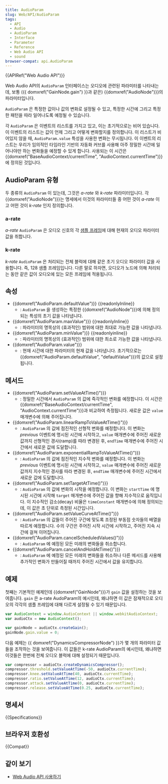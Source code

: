 ```yaml
---
title: AudioParam
slug: Web/API/AudioParam
tags:
  - API
  - Audio
  - AudioParam
  - Interface
  - Parameter
  - Reference
  - Web Audio API
  - sound
browser-compat: api.AudioParam
---
```

{{APIRef("Web Audio API")}}

Web Audio API의 `AudioParam` 인터페이스는 오디오에 관련된 파라미터를 나타내는데, 보통 ({{ domxref("GainNode.gain") }}과 같은) {{domxref("AudioNode")}}의 파라미터입니다.

`AudioParam` 은 특정한 값이나 값의 변화로 설정될 수 있고, 특정한 시간에 그리고 특정한 패턴을 따라 일어나도록 예정될 수 있습니다.

각 `AudioParam` 은 이벤트의 리스트를 가지고 있고, 이는 초기적으로는 비어 있습니다. 이 이벤트의 리스트는 값이 언제 그리고 어떻게 변화할지를 정의합니다. 이 리스트가 비어있지 않을 때, `AudioParam.value` 특성을 사용한 변화는 무시됩니다. 이 이벤트의 리스트는 우리가 임의적인 타임라인 기반의 자동화 커브를 사용해 아주 정밀한 시간에 일어나야만 하는 변화들을 예정할 수 있게 합니다. 사용되는 이 시간은 {{domxref("BaseAudioContext/currentTime", "AudioContext.currentTime")}}에 정의된 것입니다.

## AudioParam 유형

두 종류의 `AudioParam` 이 있는데, 그것은 _a-rate_ 와 _k-rate_ 파라미터입니다. 각 {{domxref("AudioNode")}}는 명세에서 이것의 파라미터들 중 어떤 것이 _a-rate_ 이고 어떤 것이 _k-rate_ 인지 정의합니다.

### a-rate

_a-rate_ `AudioParam` 은 오디오 신호의 각 [샘플 프레임](/ko/docs/Web/API/Web_Audio_API/Basic_concepts_behind_Web_Audio_API#audio_buffers.3a_frames.2c_samples_and_channels)에 대해 현재의 오디오 파라미터 값을 취합니다.

### k-rate

_k-rate_ `AudioParam` 은 처리되는 전체 블럭에 대해 같은 초기 오디오 파라미터 값을 사용합니다. 즉, 128 샘플 프레임입니다. 다른 말로 하자면, 오디오가 노드에 의해 처리되는 동안 같은 값이 오디오에 있는 모든 프레임에 적용됩니다.

## 속성

- {{domxref("AudioParam.defaultValue")}} {{readonlyInline}}
  - : `AudioParam` 을 생성하는 특정한 {{domxref("AudioNode")}}에 의해 정의되는 특성의 초기 값을 나타냅니다.
- {{domxref("AudioParam.maxValue")}} {{readonlyInline}}
  - : 파라미터의 명목상의 (효과적인) 범위에 대한 최대로 가능한 값을 나타냅니다.
- {{domxref("AudioParam.minValue")}} {{readonlyinline}}
  - : 파라미터의 명목상의 (효과적인) 범위에 대한 최소로 가능한 값을 나타냅니다.
- {{domxref("AudioParam.value")}}
  - : 현재 시간에 대한 파라미터의 현재 값을 나타냅니다. 초기적으로는 {{domxref("AudioParam.defaultValue", "defaultValue")}}의 값으로 설정됩니다.

## 메서드

- {{domxref("AudioParam.setValueAtTime()")}}
  - : 정밀한 시간에서 `AudioParam` 의 값에 즉각적인 변화를 예정합니다. 이 시간은 {{domxref("BaseAudioContext/currentTime", "AudioContext.currentTime")}}과 비교하여 측정됩니다. 새로운 값은 `value` 매개변수에 의해 주어집니다.
- {{domxref("AudioParam.linearRampToValueAtTime()")}}
  - : `AudioParam` 의 값에 점진적인 선형적 변화를 예정합니다. 이 변화는 _previous_ 이벤트에 명시된 시간에 시작하고, `value` 매개변수에 주어진 새로운 값까지 선형적인 경사(ramp)를 따라 변경된 후, `endTime` 매개변수에 주어진 시간에서 새로운 값에 도달합니다.
- {{domxref("AudioParam.exponentialRampToValueAtTime()")}}
  - : `AudioParam` 의 값에 점진적인 지수적 변화를 예정합니다. 이 변화는 _previous_ 이벤트에 명시된 시간에 시작하고, `value` 매개변수에 주어진 새로운 값까지 지수적인 경사를 따라 변경된 후, `endTime` 매개변수에 주어진 시간에서 새로운 값에 도달합니다.
- {{domxref("AudioParam.setTargetAtTime()")}}
  - : `AudioParam` 의 값에 변화의 시작을 예정합니다. 이 변화는 `startTime` 에 명시된 시간에 시작해 `target` 매개변수에 주어진 값을 향해 지수적으로 움직입니다. 이 지수적인 감소(decay) 비율은 `timeConstant` 매개변수에 의해 정의되는데, 이 값은 초 단위로 측정된 시간입니다.
- {{domxref("AudioParam.setValueCurveAtTime()")}}
  - : `AudioParam` 의 값들이 주어진 구간에 맞도록 조정된 부동점 숫자들의 배열을 따르게 예정합니다. 수의 구간은 주어진 시작 시간에 시작하고, 주어진 지속 시간에 걸쳐 이어집니다.
- {{domxref("AudioParam.cancelScheduledValues()")}}
  - : `AudioParam` 에 예정된 모든 미래의 변화들을 취소합니다.
- {{domxref("AudioParam.cancelAndHoldAtTime()")}}
  - : `AudioParam` 에 예정된 모든 미래의 변화들을 취소하나 다른 메서드를 사용해 추가적인 변화가 만들어질 때까지 주어진 시간에서 값을 유지합니다.

## 예제

첫째는 기본적인 예제인데 {{domxref("GainNode")}}가 `gain` 값을 설정하는 것을 보여줍니다. `gain` 은 a-rate AudoParam의 예시인데, 왜냐하면 이 값은 잠재적으로 오디오의 각각의 샘플 프레임에 대해 다르게 설정될 수 있기 때문입니다.

```js
var AudioContext = window.AudioContext || window.webkitAudioContext;
var audioCtx = new AudioContext();

var gainNode = audioCtx.createGain();
gainNode.gain.value = 0;
```

다음 예제는 {{ domxref("DynamicsCompressorNode") }}가 몇 개의 파라미터 값들을 조작하는 것을 보여줍니다. 이 값들은 k-rate AudioParam의 예시인데, 왜냐하면 이것들은 한번에 전체 오디오 블럭에 대해 설정되기 때문입니다.

```js
var compressor = audioCtx.createDynamicsCompressor();
compressor.threshold.setValueAtTime(-50, audioCtx.currentTime);
compressor.knee.setValueAtTime(40, audioCtx.currentTime);
compressor.ratio.setValueAtTime(12, audioCtx.currentTime);
compressor.attack.setValueAtTime(0, audioCtx.currentTime);
compressor.release.setValueAtTime(0.25, audioCtx.currentTime);
```

## 명세서

{{Specifications}}

## 브라우저 호환성

{{Compat}}

## 같이 보기

- [Web Audio API 사용하기](/ko/docs/Web/API/Web_Audio_API/Using_Web_Audio_API)
